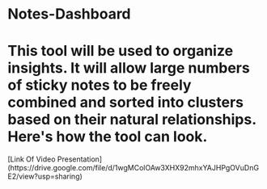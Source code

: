 # Notes-Dashboard
<h1>This tool will be used to organize insights. It will allow large numbers of sticky notes to be freely combined and sorted into clusters based on their natural relationships. Here's how the tool can look.</h1>
[Link Of Video Presentation](https://drive.google.com/file/d/1wgMColOAw3XHX92mhxYAJHPgOVuDnGE2/view?usp=sharing)
